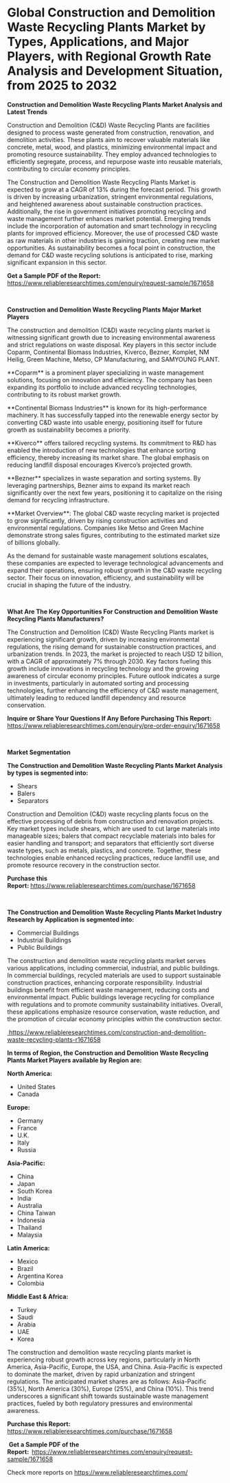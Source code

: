<p><h1>Global Construction and Demolition Waste Recycling Plants Market by Types, Applications, and Major Players, with Regional Growth Rate Analysis and Development Situation, from 2025 to 2032</h1></p><p><strong>Construction and Demolition Waste Recycling Plants Market Analysis and Latest Trends</strong></p>
<p><p>Construction and Demolition (C&D) Waste Recycling Plants are facilities designed to process waste generated from construction, renovation, and demolition activities. These plants aim to recover valuable materials like concrete, metal, wood, and plastics, minimizing environmental impact and promoting resource sustainability. They employ advanced technologies to efficiently segregate, process, and repurpose waste into reusable materials, contributing to circular economy principles.</p><p>The Construction and Demolition Waste Recycling Plants Market is expected to grow at a CAGR of 13% during the forecast period. This growth is driven by increasing urbanization, stringent environmental regulations, and heightened awareness about sustainable construction practices. Additionally, the rise in government initiatives promoting recycling and waste management further enhances market potential. Emerging trends include the incorporation of automation and smart technology in recycling plants for improved efficiency. Moreover, the use of processed C&D waste as raw materials in other industries is gaining traction, creating new market opportunities. As sustainability becomes a focal point in construction, the demand for C&D waste recycling solutions is anticipated to rise, marking significant expansion in this sector.</p></p>
<p><strong>Get a Sample PDF of the Report:&nbsp;</strong> <a href="https://www.reliableresearchtimes.com/enquiry/request-sample/1671658?utm_campaign=3004&utm_medium=2&utm_source=Github&utm_content=ia&utm_term=25032025&utm_id=construction-and-demolition-waste-recycling-plants">https://www.reliableresearchtimes.com/enquiry/request-sample/1671658</a></p>
<p>&nbsp;</p>
<p><strong>Construction and Demolition Waste Recycling Plants Major Market Players</strong></p>
<p><p>The construction and demolition (C&D) waste recycling plants market is witnessing significant growth due to increasing environmental awareness and strict regulations on waste disposal. Key players in this sector include Coparm, Continental Biomass Industries, Kiverco, Bezner, Komplet, NM Heilig, Green Machine, Metso, CP Manufacturing, and SAMYOUNG PLANT.</p><p>**Coparm** is a prominent player specializing in waste management solutions, focusing on innovation and efficiency. The company has been expanding its portfolio to include advanced recycling technologies, contributing to its robust market growth.</p><p>**Continental Biomass Industries** is known for its high-performance machinery. It has successfully tapped into the renewable energy sector by converting C&D waste into usable energy, positioning itself for future growth as sustainability becomes a priority.</p><p>**Kiverco** offers tailored recycling systems. Its commitment to R&D has enabled the introduction of new technologies that enhance sorting efficiency, thereby increasing its market share. The global emphasis on reducing landfill disposal encourages Kiverco’s projected growth.</p><p>**Bezner** specializes in waste separation and sorting systems. By leveraging partnerships, Bezner aims to expand its market reach significantly over the next few years, positioning it to capitalize on the rising demand for recycling infrastructure.</p><p>**Market Overview**: The global C&D waste recycling market is projected to grow significantly, driven by rising construction activities and environmental regulations. Companies like Metso and Green Machine demonstrate strong sales figures, contributing to the estimated market size of billions globally.</p><p>As the demand for sustainable waste management solutions escalates, these companies are expected to leverage technological advancements and expand their operations, ensuring robust growth in the C&D waste recycling sector. Their focus on innovation, efficiency, and sustainability will be crucial in shaping the future of the industry.</p></p>
<p>&nbsp;</p>
<p><strong>What Are The Key Opportunities For Construction and Demolition Waste Recycling Plants Manufacturers?</strong></p>
<p><p>The Construction and Demolition (C&D) Waste Recycling Plants market is experiencing significant growth, driven by increasing environmental regulations, the rising demand for sustainable construction practices, and urbanization trends. In 2023, the market is projected to reach USD 12 billion, with a CAGR of approximately 7% through 2030. Key factors fueling this growth include innovations in recycling technology and the growing awareness of circular economy principles. Future outlook indicates a surge in investments, particularly in automated sorting and processing technologies, further enhancing the efficiency of C&D waste management, ultimately leading to reduced landfill dependency and resource conservation.</p></p>
<p><strong>Inquire or Share Your Questions If Any Before Purchasing This Report:</strong> <a href="https://www.reliableresearchtimes.com/enquiry/pre-order-enquiry/1671658?utm_campaign=3004&utm_medium=2&utm_source=Github&utm_content=ia&utm_term=25032025&utm_id=construction-and-demolition-waste-recycling-plants">https://www.reliableresearchtimes.com/enquiry/pre-order-enquiry/1671658</a></p>
<p>&nbsp;</p>
<p><strong>Market Segmentation</strong></p>
<p><strong>The Construction and Demolition Waste Recycling Plants Market Analysis by types is segmented into:</strong></p>
<p><ul><li>Shears</li><li>Balers</li><li>Separators</li></ul></p>
<p><p>Construction and Demolition (C&D) waste recycling plants focus on the effective processing of debris from construction and renovation projects. Key market types include shears, which are used to cut large materials into manageable sizes; balers that compact recyclable materials into bales for easier handling and transport; and separators that efficiently sort diverse waste types, such as metals, plastics, and concrete. Together, these technologies enable enhanced recycling practices, reduce landfill use, and promote resource recovery in the construction sector.</p></p>
<p><strong>Purchase this Report:&nbsp;</strong><a href="https://www.reliableresearchtimes.com/purchase/1671658?utm_campaign=3004&utm_medium=2&utm_source=Github&utm_content=ia&utm_term=25032025&utm_id=construction-and-demolition-waste-recycling-plants">https://www.reliableresearchtimes.com/purchase/1671658</a></p>
<p>&nbsp;</p>
<p><strong>The Construction and Demolition Waste Recycling Plants Market Industry Research by Application is segmented into:</strong></p>
<p><ul><li>Commercial Buildings</li><li>Industrial Buildings</li><li>Public Buildings</li></ul></p>
<p><p>The construction and demolition waste recycling plants market serves various applications, including commercial, industrial, and public buildings. In commercial buildings, recycled materials are used to support sustainable construction practices, enhancing corporate responsibility. Industrial buildings benefit from efficient waste management, reducing costs and environmental impact. Public buildings leverage recycling for compliance with regulations and to promote community sustainability initiatives. Overall, these applications emphasize resource conservation, waste reduction, and the promotion of circular economy principles within the construction sector.</p></p>
<p><a href="https://www.reliableresearchtimes.com/construction-and-demolition-waste-recycling-plants-r1671658?utm_campaign=3004&utm_medium=2&utm_source=Github&utm_content=ia&utm_term=25032025&utm_id=construction-and-demolition-waste-recycling-plants">&nbsp;https://www.reliableresearchtimes.com/construction-and-demolition-waste-recycling-plants-r1671658</a></p>
<p><strong>In terms of Region, the Construction and Demolition Waste Recycling Plants Market Players available by Region are:</strong></p>
<p>
    <p> <strong> North America: </strong>
        <ul>
            <li>United States</li>
            <li>Canada</li>
        </ul>
        </p> 
    <p> <strong> Europe: </strong>
        <ul>
            <li>Germany</li>
            <li>France</li>
            <li>U.K.</li>
            <li>Italy</li>
            <li>Russia</li>
        </ul>
        </p> 
    <p> <strong> Asia-Pacific: </strong>
        <ul>
            <li>China</li>
            <li>Japan</li>
            <li>South Korea</li>
            <li>India</li>
            <li>Australia</li>
            <li>China Taiwan</li>
            <li>Indonesia</li>
            <li>Thailand</li>
            <li>Malaysia</li>
        </ul>
        </p> 
    <p> <strong> Latin America: </strong>
        <ul>
            <li>Mexico</li>
            <li>Brazil</li>
            <li>Argentina Korea</li>
            <li>Colombia</li>
        </ul>
        </p> 
    <p> <strong> Middle East & Africa: </strong>
        <ul>
            <li>Turkey</li>
            <li>Saudi</li>
            <li>Arabia</li>
            <li>UAE</li>
            <li>Korea</li>
        </ul>
    </p>
    </p>
<p><p>The construction and demolition waste recycling plants market is experiencing robust growth across key regions, particularly in North America, Asia-Pacific, Europe, the USA, and China. Asia-Pacific is expected to dominate the market, driven by rapid urbanization and stringent regulations. The anticipated market shares are as follows: Asia-Pacific (35%), North America (30%), Europe (25%), and China (10%). This trend underscores a significant shift towards sustainable waste management practices, fueled by both regulatory pressures and environmental awareness.</p></p>
<p><strong>Purchase this Report: </strong><a href="https://www.reliableresearchtimes.com/purchase/1671658?utm_campaign=3004&utm_medium=2&utm_source=Github&utm_content=ia&utm_term=25032025&utm_id=construction-and-demolition-waste-recycling-plants">https://www.reliableresearchtimes.com/purchase/1671658</a></p>
<p>&nbsp;<strong>Get a Sample PDF of the Report:&nbsp;&nbsp;</strong><a href="https://www.reliableresearchtimes.com/enquiry/request-sample/1671658?utm_campaign=3004&utm_medium=2&utm_source=Github&utm_content=ia&utm_term=25032025&utm_id=construction-and-demolition-waste-recycling-plants">https://www.reliableresearchtimes.com/enquiry/request-sample/1671658</a></p>
<p><strong></strong></p>
<p>Check more reports on <a href="https://www.reliableresearchtimes.com/?utm_campaign=3004&utm_medium=2&utm_source=Github&utm_content=ia&utm_term=25032025&utm_id=construction-and-demolition-waste-recycling-plants">https://www.reliableresearchtimes.com/</a></p>